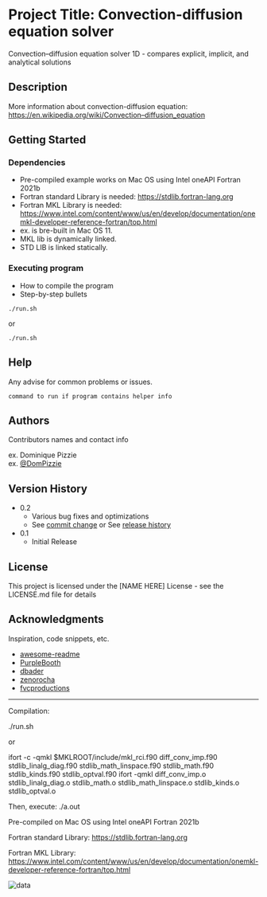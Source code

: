 # Project Title: Convection-diffusion equation solver

Convection–diffusion equation solver 1D - compares explicit, implicit, and analytical solutions

## Description

More information about convection-diffusion equation: https://en.wikipedia.org/wiki/Convection–diffusion_equation 

## Getting Started

### Dependencies

* Pre-compiled example works on Mac OS using Intel oneAPI Fortran 2021b
* Fortran standard Library is needed: https://stdlib.fortran-lang.org
* Fortran MKL Library is needed: https://www.intel.com/content/www/us/en/develop/documentation/onemkl-developer-reference-fortran/top.html 
* ex. is bre-built in Mac OS 11.
* MKL lib is dynamically linked.
* STD LIB is linked statically. 

### Executing program

* How to compile the program
* Step-by-step bullets
```
./run.sh
```
or
```
./run.sh
```


## Help

Any advise for common problems or issues.
```
command to run if program contains helper info
```

## Authors

Contributors names and contact info

ex. Dominique Pizzie  
ex. [@DomPizzie](https://twitter.com/dompizzie)

## Version History

* 0.2
    * Various bug fixes and optimizations
    * See [commit change]() or See [release history]()
* 0.1
    * Initial Release

## License

This project is licensed under the [NAME HERE] License - see the LICENSE.md file for details

## Acknowledgments

Inspiration, code snippets, etc.
* [awesome-readme](https://github.com/matiassingers/awesome-readme)
* [PurpleBooth](https://gist.github.com/PurpleBooth/109311bb0361f32d87a2)
* [dbader](https://github.com/dbader/readme-template)
* [zenorocha](https://gist.github.com/zenorocha/4526327)
* [fvcproductions](https://gist.github.com/fvcproductions/1bfc2d4aecb01a834b46)

-------

Compilation: 

./run.sh

or 

ifort -c -qmkl $MKLROOT/include/mkl_rci.f90 diff_conv_imp.f90 stdlib_linalg_diag.f90 stdlib_math_linspace.f90 stdlib_math.f90 stdlib_kinds.f90 stdlib_optval.f90
ifort -qmkl diff_conv_imp.o stdlib_linalg_diag.o stdlib_math.o stdlib_math_linspace.o stdlib_kinds.o stdlib_optval.o

Then, execute: ./a.out

Pre-compiled on Mac OS using Intel oneAPI Fortran 2021b

Fortran standard Library: https://stdlib.fortran-lang.org

Fortran MKL Library: https://www.intel.com/content/www/us/en/develop/documentation/onemkl-developer-reference-fortran/top.html 


![data](https://user-images.githubusercontent.com/11892854/165896367-37355c9f-a0fe-4d13-8ec0-dbe0b0c215ce.png)




